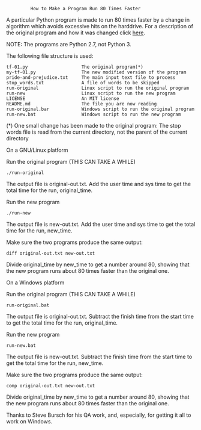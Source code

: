              How to Make a Program Run 80 Times Faster

A particular Python program is made to run 80 times faster by a change in
algorithm which avoids excessive hits on the harddrive.  For a description
of the original program and how it was changed click 
<a href="http://rogerfhouse.com/programming/80-times/index.html">here</a>.

NOTE:  The programs are Python 2.7, not Python 3.

The following file structure is used:

    tf-01.py                    The original program(*)
    my-tf-01.py                 The new modified version of the program
    pride-and-prejudice.txt     The main input text file to process
    stop_words.txt              A file of words to be skipped
    run-original                Linux script to run the original program
    run-new                     Linux script to run the new program
    LICENSE                     An MIT license
    README.md                   The file you are now reading
    run-original.bar            Windows script to run the original program
    run-new.bat                 Windows script to run the new program

(*) One small change has been made to the original program:  The stop words
file is read from the current directory, not the parent of the current
directory


On a GNU/Linux platform

Run the original program (THIS CAN TAKE A WHILE)

    ./run-original

The output file is original-out.txt.  Add the user time and sys time to get
the total time for the run, original_time.

Run the new program

    ./run-new

The output file is new-out.txt.  Add the user time and sys time to get
the total time for the run, new_time.

Make sure the two programs produce the same output:

    diff original-out.txt new-out.txt

Divide original_time by new_time to get a number around 80, showing that 
the new program runs about 80 times faster than the original one.


On a Windows platform

Run the original program (THIS CAN TAKE A WHILE)

    run-original.bat

The output file is original-out.txt.  Subtract the finish time from the
start time to get the total time for the run, original_time.

Run the new program

    run-new.bat

The output file is new-out.txt.  Subtract the finish time from the
start time to get the total time for the run, new_time.

Make sure the two programs produce the same output:

    comp original-out.txt new-out.txt

Divide original_time by new_time to get a number around 80, showing that 
the new program runs about 80 times faster than the original one.


Thanks to Steve Bursch for his QA work, and, especially, for getting it 
all to work on Windows.
